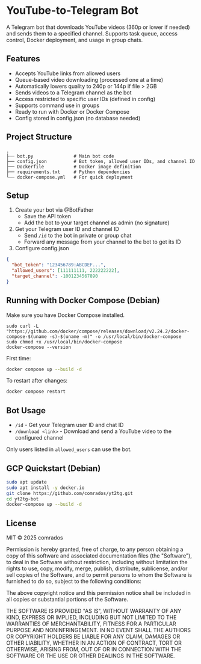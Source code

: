 # YouTube-to-Telegram Bot

A Telegram bot that downloads YouTube videos (360p or lower if needed) and sends them to a specified channel. Supports task queue, access control, Docker deployment, and usage in group chats.

## Features

* Accepts YouTube links from allowed users
* Queue-based video downloading (processed one at a time)
* Automatically lowers quality to 240p or 144p if file > 2GB
* Sends videos to a Telegram channel as the bot
* Access restricted to specific user IDs (defined in config)
* Supports command use in groups
* Ready to run with Docker or Docker Compose
* Config stored in config.json (no database needed)

## Project Structure

```
.
├── bot.py               # Main bot code
├── config.json          # Bot token, allowed user IDs, and channel ID
├── Dockerfile           # Docker image definition
├── requirements.txt     # Python dependencies
└── docker-compose.yml   # For quick deployment
```

## Setup

1. Create your bot via @BotFather
   * Save the API token
   * Add the bot to your target channel as admin (no signature)
2. Get your Telegram user ID and channel ID
   * Send `/id` to the bot in private or group chat
   * Forward any message from your channel to the bot to get its ID
3. Configure config.json
```json
{
  "bot_token": "123456789:ABCDEF...",
  "allowed_users": [111111111, 222222222],
  "target_channel": -1001234567890
}
```

## Running with Docker Compose (Debian)

Make sure you have Docker Compose installed.

```
sudo curl -L "https://github.com/docker/compose/releases/download/v2.24.2/docker-compose-$(uname -s)-$(uname -m)" -o /usr/local/bin/docker-compose
sudo chmod +x /usr/local/bin/docker-compose
docker-compose --version
```

First time:
```bash
docker compose up --build -d
```

To restart after changes:
```bash
docker compose restart
```

## Bot Usage

* `/id` - Get your Telegram user ID and chat ID
* `/download <link>` - Download and send a YouTube video to the configured channel

Only users listed in `allowed_users` can use the bot.

## GCP Quickstart (Debian)

```bash
sudo apt update
sudo apt install -y docker.io
git clone https://github.com/comrados/yt2tg.git
cd yt2tg-bot
docker-compose up --build -d
```

## License

MIT © 2025 comrados

Permission is hereby granted, free of charge, to any person obtaining a copy of this software and associated documentation files (the "Software"), to deal in the Software without restriction, including without limitation the rights to use, copy, modify, merge, publish, distribute, sublicense, and/or sell copies of the Software, and to permit persons to whom the Software is furnished to do so, subject to the following conditions:

The above copyright notice and this permission notice shall be included in all copies or substantial portions of the Software.

THE SOFTWARE IS PROVIDED "AS IS", WITHOUT WARRANTY OF ANY KIND, EXPRESS OR IMPLIED, INCLUDING BUT NOT LIMITED TO THE WARRANTIES OF MERCHANTABILITY, FITNESS FOR A PARTICULAR PURPOSE AND NONINFRINGEMENT. IN NO EVENT SHALL THE AUTHORS OR COPYRIGHT HOLDERS BE LIABLE FOR ANY CLAIM, DAMAGES OR OTHER LIABILITY, WHETHER IN AN ACTION OF CONTRACT, TORT OR OTHERWISE, ARISING FROM, OUT OF OR IN CONNECTION WITH THE SOFTWARE OR THE USE OR OTHER DEALINGS IN THE SOFTWARE.